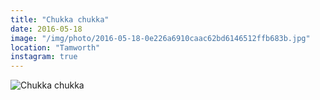 ```yaml
---
title: "Chukka chukka"
date: 2016-05-18
image: "/img/photo/2016-05-18-0e226a6910caac62bd6146512ffb683b.jpg"
location: "Tamworth"
instagram: true
---
```


![Chukka chukka](/img/photo/2016-05-18-0e226a6910caac62bd6146512ffb683b.jpg)
